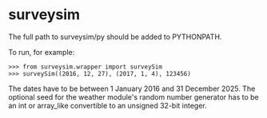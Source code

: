 # surveysim

The full path to surveysim/py should be added to PYTHONPATH.

To run, for example:

	>>> from surveysim.wrapper import surveySim
	>>> surveySim((2016, 12, 27), (2017, 1, 4), 123456)

The dates have to be between 1 January 2016 and 31 December 2025.  The
optional seed for the weather module's random number generator has to
be an int or array_like convertible to an unsigned 32-bit integer.

